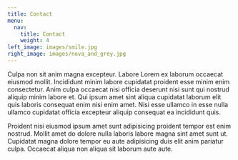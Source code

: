 ```yaml
---
title: Contact
menu:
  nav:
    title: Contact
    weight: 4
left_image: images/smile.jpg
right_image: images/nova_and_grey.jpg
---
```


Culpa non sit anim magna excepteur. Labore Lorem ex laborum occaecat eiusmod
mollit. Incididunt minim labore cupidatat proident esse minim enim consectetur.
Anim culpa occaecat nisi officia deserunt nisi sunt qui nostrud aliquip minim
labore et. Qui ipsum amet sint aliqua cupidatat laborum elit quis laboris
consequat enim nisi enim amet. Nisi esse ullamco in esse nulla ullamco cupidatat
officia excepteur aliquip consequat ea incididunt quis.

Proident nisi eiusmod ipsum amet sunt adipisicing proident tempor est enim
nostrud. Mollit amet do dolore nulla laboris labore magna sint amet sunt ut.
Cupidatat magna dolore tempor eu aute adipisicing duis elit anim pariatur culpa.
Occaecat aliqua non aliqua sit laborum aute aute.
